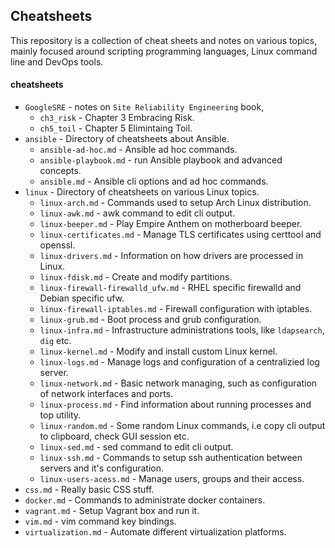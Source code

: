 ## Cheatsheets
This repository is a collection of cheat sheets and notes on various topics, mainly focused around scripting programming languages, Linux command line and DevOps tools.

#### cheatsheets
* `GoogleSRE` - notes on `Site Reliability Engineering` book,
  * `ch3_risk` - Chapter 3 Embracing Risk.
  * `ch5_toil` - Chapter 5 Elimintaing Toil.
* ```ansible``` - Directory of cheatsheets about Ansible.
  * ```ansible-ad-hoc.md``` - Ansible ad hoc commands.
  * ```ansible-playbook.md``` - run Ansible playbook and advanced concepts.
  * ```ansible.md``` - Ansible cli options and ad hoc commands.
* ```linux``` - Directory of cheatsheets on various Linux topics.
  * ```linux-arch.md``` - Commands used to setup Arch Linux distribution.
  * ```linux-awk.md``` - awk command to edit cli output.
  * ```linux-beeper.md``` - Play Empire Anthem on motherboard beeper.
  * `linux-certificates.md` - Manage TLS certificates using certtool and openssl.
  * ```linux-drivers.md``` - Information on how drivers are processed in Linux.
  * ```linux-fdisk.md``` - Create and modify partitions.
  * ```linux-firewall-firewalld_ufw.md``` - RHEL specific firewalld and Debian specific ufw.
  * ```linux-firewall-iptables.md``` - Firewall configuration with iptables.
  * ```linux-grub.md``` - Boot process and grub configuration.
  * ```linux-infra.md``` - Infrastructure administrations tools, like ```ldapsearch```, ```dig``` etc.
  * ```linux-kernel.md``` - Modify and install custom Linux kernel.
  * ```linux-logs.md``` - Manage logs and configuration of a centralizied log server.
  * ```linux-network.md``` - Basic network managing, such as configuration of network interfaces and ports.
  * ```linux-process.md``` - Find information about running processes and top utility.
  * ```linux-random.md``` - Some random Linux commands, i.e copy cli output to clipboard, check GUI session etc.
  * ```linux-sed.md``` - sed command to edit cli output.
  * ```linux-ssh.md``` - Commands to setup ssh authentication between servers and it's configuration.
  * ```linux-users-acess.md``` - Manage users, groups and their access.
* ```css.md``` - Really basic CSS stuff.
* ```docker.md``` - Commands to administrate docker containers.
* ```vagrant.md``` - Setup Vagrant box and run it.
* ```vim.md``` - vim command key bindings.
* ```virtualization.md``` - Automate different virtualization platforms.
